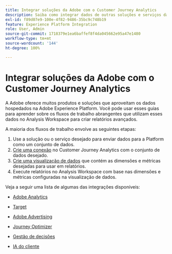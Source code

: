 ```yaml
---
title: Integrar soluções da Adobe com o Customer Journey Analytics
description: Saiba como integrar dados de outras soluções e serviços da Adobe.
exl-id: f89d07e9-100e-4f82-9486-35bc9c748b19
feature: Experience Platform Integration
role: User, Admin
source-git-commit: 1718379e1ea6baffef8f4da045662e95a47e1480
workflow-type: tm+mt
source-wordcount: '144'
ht-degree: 100%

---
```


# Integrar soluções da Adobe com o Customer Journey Analytics

A Adobe oferece muitos produtos e soluções que aproveitam os dados hospedados na Adobe Experience Platform. Você pode usar esses guias para aprender sobre os fluxos de trabalho abrangentes que utilizam esses dados no Analysis Workspace para criar relatórios avançados.

A maioria dos fluxos de trabalho envolve as seguintes etapas:

1. Use a solução ou o serviço desejado para enviar dados para a Platform como um conjunto de dados.
2. [Crie uma conexão](/help/connections/create-connection.md) no Customer Journey Analytics com o conjunto de dados desejado.
3. [Crie uma visualização de dados](/help/data-views/create-dataview.md) que contém as dimensões e métricas desejadas para usar em relatórios.
4. Execute relatórios no Analysis Workspace com base nas dimensões e métricas configuradas na visualização de dados.

Veja a seguir uma lista de algumas das integrações disponíveis:

* [Adobe Analytics](/help/integrations/aa.md)

* [Target](/help/integrations/at.md)

* [Adobe Advertising](/help/integrations/advertising.md)

* [Journey Optimizer](/help/integrations/ajo.md)

* [Gestão de decisões](/help/integrations/ajo-od.md)

* [IA do cliente](/help/integrations/customer-ai.md)
